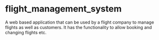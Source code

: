 # flight_management_system
A web based application that can be used by a flight company to manage flights as well as customers. It has the functionality to allow booking and changing flights etc.
